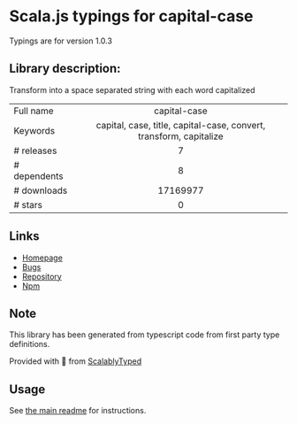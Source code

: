 
# Scala.js typings for capital-case

Typings are for version 1.0.3

## Library description:
Transform into a space separated string with each word capitalized

|                    |                 |
| ------------------ | :-------------: |
| Full name          | capital-case |
| Keywords           | capital, case, title, capital-case, convert, transform, capitalize |
| # releases         | 7 |
| # dependents       | 8 |
| # downloads        | 17169977 |
| # stars            | 0 |

## Links
- [Homepage](https://github.com/blakeembrey/change-case/tree/master/packages/capital-case#readme)
- [Bugs](https://github.com/blakeembrey/change-case/issues)
- [Repository](https://github.com/blakeembrey/change-case)
- [Npm](https://www.npmjs.com/package/capital-case)
    


## Note
This library has been generated from typescript code from first party type definitions.

Provided with :purple_heart: from [ScalablyTyped](https://github.com/oyvindberg/ScalablyTyped)

## Usage
See [the main readme](../../readme.md) for instructions.


